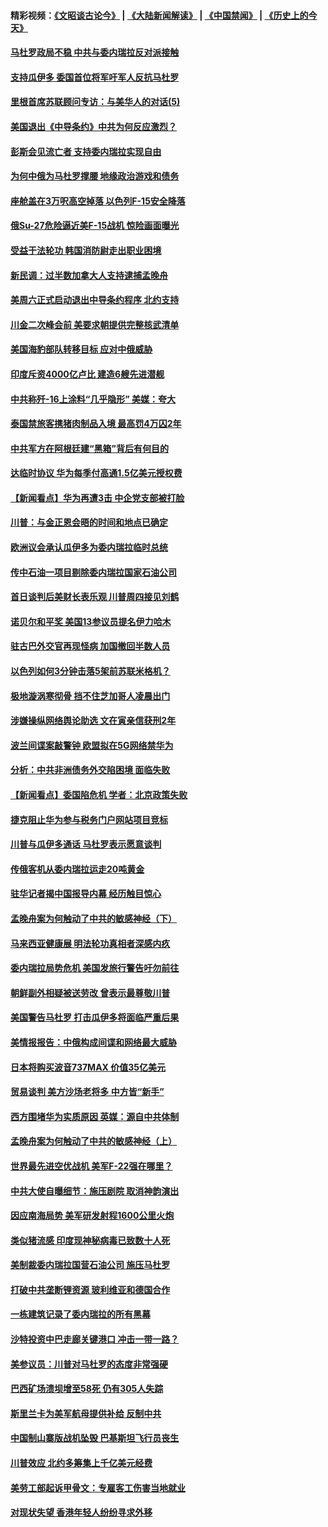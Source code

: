 #### 精彩视频：[《文昭谈古论今》](https://github.com/gfw-breaker/wenzhao) | [《大陆新闻解读》](https://github.com/gfw-breaker/ntdtv-comedy) | [《中国禁闻》](https://github.com/gfw-breaker/ntdtv-news) | [《历史上的今天》](https://github.com/gfw-breaker/today-in-history) 

#### [马杜罗政局不稳 中共与委内瑞拉反对派接触](../pages/nsc418/n11020719.md?t=02030630) 

#### [支持瓜伊多 委国首位将军吁军人反抗马杜罗](../pages/nsc418/n11020776.md?t=02030630) 

#### [里根首席苏联顾问专访：与美华人的对话(5)](../pages/nsc418/n10968703.md?t=02030630) 

#### [美国退出《中导条约》中共为何反应激烈？](../pages/nsc418/n11020569.md?t=02030630) 

#### [彭斯会见流亡者 支持委内瑞拉实现自由](../pages/nsc418/n11020031.md?t=02030630) 

#### [为何中俄为马杜罗撑腰 地缘政治游戏和债务](../pages/nsc418/n11018692.md?t=02030630) 

#### [座舱盖在3万呎高空掉落 以色列F-15安全降落](../pages/nsc418/n11019864.md?t=02030630) 

#### [俄Su-27危险逼近美F-15战机 惊险画面曝光](../pages/nsc418/n11019743.md?t=02030630) 

#### [受益于法轮功 韩国消防尉走出职业困境](../pages/nsc418/n11017411.md?t=02030630) 

#### [新民调：过半数加拿大人支持逮捕孟晚舟](../pages/nsc418/n11018655.md?t=02030630) 

#### [美周六正式启动退出中导条约程序 北约支持](../pages/nsc418/n11018405.md?t=02030630) 

#### [川金二次峰会前 美要求朝提供完整核武清单](../pages/nsc418/n11017962.md?t=02030630) 

#### [美国海豹部队转移目标 应对中俄威胁](../pages/nsc418/n11017801.md?t=02030630) 

#### [印度斥资4000亿卢比 建造6艘先进潜舰](../pages/nsc418/n11017635.md?t=02030630) 

#### [中共称歼-16上涂料“几乎隐形” 美媒：夸大](../pages/nsc418/n11017535.md?t=02030630) 

#### [泰国禁旅客携猪肉制品入境 最高罚4万囚2年](../pages/nsc418/n11016939.md?t=02030630) 

#### [中共军方在阿根廷建“黑箱”背后有何目的](../pages/nsc418/n11016689.md?t=02030630) 

#### [达临时协议 华为每季付高通1.5亿美元授权费](../pages/nsc418/n11016503.md?t=02030630) 

#### [【新闻看点】华为再遭3击 中企党支部被打脸](../pages/nsc418/n11016110.md?t=02030630) 

#### [川普：与金正恩会晤的时间和地点已确定](../pages/nsc418/n11016340.md?t=02030630) 

#### [欧洲议会承认瓜伊多为委内瑞拉临时总统](../pages/nsc418/n11016267.md?t=02030630) 

#### [传中石油一项目剔除委内瑞拉国家石油公司](../pages/nsc418/n11015982.md?t=02030630) 

#### [首日谈判后美财长表乐观 川普周四接见刘鹤](../pages/nsc418/n11015436.md?t=02030630) 

#### [诺贝尔和平奖 美国13参议员提名伊力哈木](../pages/nsc418/n11014742.md?t=02030630) 

#### [驻古巴外交官再现怪病 加国撤回半数人员](../pages/nsc418/n11014810.md?t=02030630) 

#### [以色列如何3分钟击落5架前苏联米格机？](../pages/nsc418/n11014659.md?t=02030630) 

#### [极地漩涡寒彻骨 挡不住芝加哥人凌晨出门](../pages/nsc418/n11014521.md?t=02030630) 

#### [涉嫌操纵网络舆论助选 文在寅亲信获刑2年](../pages/nsc418/n11014174.md?t=02030630) 

#### [波兰间谍案敲警钟 欧盟拟在5G网络禁华为](../pages/nsc418/n11013814.md?t=02030630) 

#### [分析：中共非洲债务外交陷困境 面临失败](../pages/nsc418/n11013731.md?t=02030630) 

#### [【新闻看点】委国陷危机 学者：北京政策失败](../pages/nsc418/n11013287.md?t=02030630) 

#### [捷克阻止华为参与税务门户网站项目竞标](../pages/nsc418/n11013525.md?t=02030630) 

#### [川普与瓜伊多通话 马杜罗表示愿意谈判](../pages/nsc418/n11013353.md?t=02030630) 

#### [传俄客机从委内瑞拉运走20吨黄金](../pages/nsc418/n11013224.md?t=02030630) 

#### [驻华记者揭中国报导内幕 经历触目惊心](../pages/nsc418/n11013118.md?t=02030630) 

#### [孟晚舟案为何触动了中共的敏感神经（下）](../pages/nsc418/n11008903.md?t=02030630) 

#### [马来西亚健康展 明法轮功真相者深感内疚](../pages/nsc418/n11010949.md?t=02030630) 

#### [委内瑞拉局势危机 美国发旅行警告吁勿前往](../pages/nsc418/n11012593.md?t=02030630) 

#### [朝鲜副外相疑被送劳改 曾表示最尊敬川普](../pages/nsc418/n11011872.md?t=02030630) 

#### [美国警告马杜罗 打击瓜伊多将面临严重后果](../pages/nsc418/n11011422.md?t=02030630) 

#### [美情报报告：中俄构成间谍和网络最大威胁](../pages/nsc418/n11011346.md?t=02030630) 

#### [日本将购买波音737MAX 价值35亿美元](../pages/nsc418/n11011238.md?t=02030630) 

#### [贸易谈判 美方沙场老将多 中方皆“新手”](../pages/nsc418/n11010973.md?t=02030630) 

#### [西方围堵华为实质原因 英媒：源自中共体制](../pages/nsc418/n11010190.md?t=02030630) 

#### [孟晚舟案为何触动了中共的敏感神经（上）](../pages/nsc418/n11008466.md?t=02030630) 

#### [世界最先进空优战机 美军F-22强在哪里？](../pages/nsc418/n11010323.md?t=02030630) 

#### [中共大使自曝细节：施压剧院 取消神韵演出](../pages/nsc418/n11008988.md?t=02030630) 

#### [因应南海局势 美军研发射程1600公里火炮](../pages/nsc418/n11010046.md?t=02030630) 

#### [类似猪流感 印度现神秘病毒已致数十人死](../pages/nsc418/n11009797.md?t=02030630) 

#### [美制裁委内瑞拉国营石油公司 施压马杜罗](../pages/nsc418/n11009006.md?t=02030630) 

#### [打破中共垄断锂资源 玻利维亚和德国合作](../pages/nsc418/n11008598.md?t=02030630) 

#### [一栋建筑记录了委内瑞拉的所有黑幕](../pages/nsc418/n11008614.md?t=02030630) 

#### [沙特投资中巴走廊关键港口 冲击一带一路？](../pages/nsc418/n11008620.md?t=02030630) 

#### [美参议员：川普对马杜罗的态度非常强硬](../pages/nsc418/n11008349.md?t=02030630) 

#### [巴西矿场溃坝增至58死 仍有305人失踪](../pages/nsc418/n11007445.md?t=02030630) 

#### [斯里兰卡为美军航母提供补给 反制中共](../pages/nsc418/n11007567.md?t=02030630) 

#### [中国制山寨版战机坠毁 巴基斯坦飞行员丧生](../pages/nsc418/n11007213.md?t=02030630) 

#### [川普效应 北约多筹集上千亿美元经费](../pages/nsc418/n11006307.md?t=02030630) 

#### [美劳工部起诉甲骨文：专雇客工伤害当地就业](../pages/nsc418/n11006396.md?t=02030630) 

#### [对现状失望 香港年轻人纷纷寻求外移](../pages/nsc418/n11006310.md?t=02030630) 

